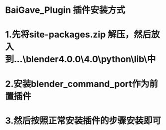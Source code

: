 # BaiGave_Plugin 插件安装方式
# 1.先将site-packages.zip 解压，然后放入到...\blender4.0.0\4.0\python\lib\中
# 2.安装blender_command_port作为前置插件
# 3.然后按照正常安装插件的步骤安装即可
